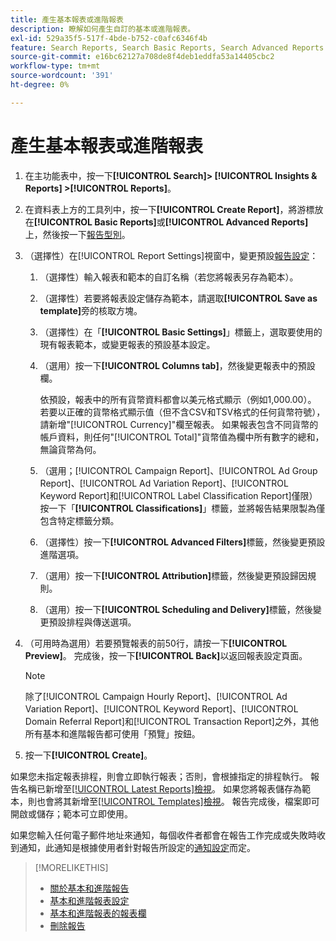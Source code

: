 ```yaml
---
title: 產生基本報表或進階報表
description: 瞭解如何產生自訂的基本或進階報表。
exl-id: 529a35f5-517f-4bde-b752-c0afc6346f4b
feature: Search Reports, Search Basic Reports, Search Advanced Reports
source-git-commit: e16bc62127a708de8f4deb1eddfa53a14405cbc2
workflow-type: tm+mt
source-wordcount: '391'
ht-degree: 0%

---
```


# 產生基本報表或進階報表

1. 在主功能表中，按一下&#x200B;**[!UICONTROL Search]> [!UICONTROL Insights & Reports] >[!UICONTROL Reports]**。

1. 在資料表上方的工具列中，按一下&#x200B;**[!UICONTROL Create Report]**，將游標放在&#x200B;**[!UICONTROL Basic Reports]**&#x200B;或&#x200B;**[!UICONTROL Advanced Reports]**&#x200B;上，然後按一下[報告型別](/help/search-social-commerce/reports/management/basic-advanced/basic-advanced-report-about.md)。

1. （選擇性）在[!UICONTROL Report Settings]視窗中，變更預設[報告設定](basic-advanced-report-settings.md)：

   1. （選擇性）輸入報表和範本的自訂名稱（若您將報表另存為範本）。

   1. （選擇性）若要將報表設定儲存為範本，請選取&#x200B;**[!UICONTROL Save as template]**&#x200B;旁的核取方塊。

   1. （選擇性）在「**[!UICONTROL Basic Settings]**」標籤上，選取要使用的現有報表範本，或變更報表的預設基本設定。

   1. （選用）按一下&#x200B;**[!UICONTROL Columns tab]**，然後變更報表中的預設欄。

      依預設，報表中的所有貨幣資料都會以美元格式顯示（例如1,000.00）。 若要以正確的貨幣格式顯示值（但不含CSV和TSV格式的任何貨幣符號），請新增&quot;[!UICONTROL Currency]&quot;欄至報表。 如果報表包含不同貨幣的帳戶資料，則任何&quot;[!UICONTROL Total]&quot;貨幣值為欄中所有數字的總和，無論貨幣為何。

   1. （選用；[!UICONTROL Campaign Report]、[!UICONTROL Ad Group Report]、[!UICONTROL Ad Variation Report]、[!UICONTROL Keyword Report]和[!UICONTROL Label Classification Report]僅限）按一下「**[!UICONTROL Classifications]**」標籤，並將報告結果限製為僅包含特定標籤分類。

   1. （選擇性）按一下&#x200B;**[!UICONTROL Advanced Filters]**&#x200B;標籤，然後變更預設進階選項。

   1. （選用）按一下&#x200B;**[!UICONTROL Attribution]**&#x200B;標籤，然後變更預設歸因規則。

   1. （選用）按一下&#x200B;**[!UICONTROL Scheduling and Delivery]**&#x200B;標籤，然後變更預設排程與傳送選項。

1. （可用時為選用）若要預覽報表的前50行，請按一下&#x200B;**[!UICONTROL Preview]**。 完成後，按一下&#x200B;**[!UICONTROL Back]**&#x200B;以返回報表設定頁面。

   >[!NOTE]
   >
   >除了[!UICONTROL Campaign Hourly Report]、[!UICONTROL Ad Variation Report]、[!UICONTROL Keyword Report]、[!UICONTROL Domain Referral Report]和[!UICONTROL Transaction Report]之外，其他所有基本和進階報告都可使用「預覽」按鈕。

1. 按一下&#x200B;**[!UICONTROL Create]**。

如果您未指定報表排程，則會立即執行報表；否則，會根據指定的排程執行。 報告名稱已新增至[[!UICONTROL Latest Reports]檢視](/help/search-social-commerce/reports/report-about.md)。 如果您將報表儲存為範本，則也會將其新增至[[!UICONTROL Templates]檢視](/help/search-social-commerce/reports/report-about.md)。 報告完成後，檔案即可開啟或儲存；範本可立即使用。

如果您輸入任何電子郵件地址來通知，每個收件者都會在報告工作完成或失敗時收到通知，此通知是根據使用者針對報告所設定的[通知設定](/help/search-social-commerce/notifications/notification-edit.md)而定。

>[!MORELIKETHIS]
>
>* [關於基本和進階報告](/help/search-social-commerce/reports/management/basic-advanced/basic-advanced-report-about.md)
>* [基本和進階報表設定](/help/search-social-commerce/reports/management/basic-advanced/basic-advanced-report-settings.md)
>* [基本和進階報表的報表欄](/help/search-social-commerce/reports/management/basic-advanced/basic-advanced-report-columns.md)
>* [刪除報告](/help/search-social-commerce/reports/management/report-delete.md)
